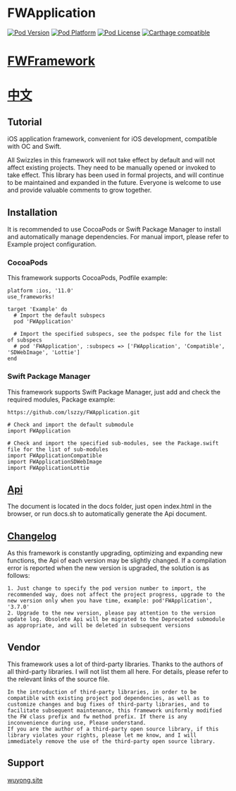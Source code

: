 # FWApplication

[![Pod Version](https://img.shields.io/cocoapods/v/FWApplication?style=flat)](http://cocoadocs.org/docsets/FWApplication/)
[![Pod Platform](https://img.shields.io/cocoapods/p/FWApplication.svg?style=flat)](http://cocoadocs.org/docsets/FWApplication/)
[![Pod License](https://img.shields.io/cocoapods/l/FWApplication.svg?style=flat)](https://github.com/lszzy/FWApplication/blob/master/LICENSE)
[![Carthage compatible](https://img.shields.io/badge/Carthage-compatible-4BC51D.svg?style=flat)](https://github.com/lszzy/FWApplication)

# [FWFramework](https://github.com/lszzy/FWFramework)

# [中文](README_CN.md)

## Tutorial
iOS application framework, convenient for iOS development, compatible with OC and Swift.

All Swizzles in this framework will not take effect by default and will not affect existing projects. They need to be manually opened or invoked to take effect. This library has been used in formal projects, and will continue to be maintained and expanded in the future. Everyone is welcome to use and provide valuable comments to grow together.

## Installation
It is recommended to use CocoaPods or Swift Package Manager to install and automatically manage dependencies. For manual import, please refer to Example project configuration.

### CocoaPods
This framework supports CocoaPods, Podfile example:

	platform :ios, '11.0'
	use_frameworks!

	target 'Example' do
	  # Import the default subspecs
	  pod 'FWApplication'
	  
	  # Import the specified subspecs, see the podspec file for the list of subspecs
	  # pod 'FWApplication', :subspecs => ['FWApplication', 'Compatible', 'SDWebImage', 'Lottie']
	end

### Swift Package Manager
This framework supports Swift Package Manager, just add and check the required modules, Package example:

	https://github.com/lszzy/FWApplication.git
	
	# Check and import the default submodule
	import FWApplication
	
	# Check and import the specified sub-modules, see the Package.swift file for the list of sub-modules
	import FWApplicationCompatible
	import FWApplicationSDWebImage
	import FWApplicationLottie

## [Api](https://fwapplication.wuyong.site)
The document is located in the docs folder, just open index.html in the browser, or run docs.sh to automatically generate the Api document.

## [Changelog](CHANGELOG.md)
As this framework is constantly upgrading, optimizing and expanding new functions, the Api of each version may be slightly changed. If a compilation error is reported when the new version is upgraded, the solution is as follows:

	1. Just change to specify the pod version number to import, the recommended way, does not affect the project progress, upgrade to the new version only when you have time, example: pod'FWApplication', '3.7.0'
	2. Upgrade to the new version, please pay attention to the version update log. Obsolete Api will be migrated to the Deprecated submodule as appropriate, and will be deleted in subsequent versions

## Vendor
This framework uses a lot of third-party libraries. Thanks to the authors of all third-party libraries. I will not list them all here. For details, please refer to the relevant links of the source file.
 
	In the introduction of third-party libraries, in order to be compatible with existing project pod dependencies, as well as to customize changes and bug fixes of third-party libraries, and to facilitate subsequent maintenance, this framework uniformly modified the FW class prefix and fw method prefix. If there is any inconvenience during use, Please understand.
	If you are the author of a third-party open source library, if this library violates your rights, please let me know, and I will immediately remove the use of the third-party open source library. 

## Support
[wuyong.site](http://www.wuyong.site)
